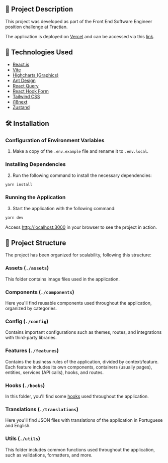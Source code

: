 ## 📝 Project Description

This project was developed as part of the Front End Software Engineer position challenge at Tractian.

The application is deployed on [Vercel](https://vercel.com/) and can be accessed via this [link](https://frontend-challenge-tractian-teal.vercel.app/).

## 🚀 Technologies Used

- [React.js](https://react.dev/)
- [Vite](https://vitejs.dev/)
- [Highcharts (Graphics)](https://www.highcharts.com/)
- [Ant Design](https://ant.design/docs/react/introduce/)
- [React Query](https://tanstack.com/query/latest/)
- [React Hook Form](https://www.react-hook-form.com/)
- [Tailwind CSS](https://tailwindcss.com/)
- [i18next](https://www.i18next.com/)
- [Zustand](https://zustand-demo.pmnd.rs/)

## 🛠️ Installation

### Configuration of Environment Variables

1. Make a copy of the `.env.example` file and rename it to `.env.local`.

### Installing Dependencies

2. Run the following command to install the necessary dependencies:

```bash
yarn install
```

### Running the Application

3. Start the application with the following command:

```bash
yarn dev
```

Access [http://localhost:3000](http://localhost:3000) in your browser to see the project in action.

## 🧱 Project Structure

The project has been organized for scalability, following this structure:

### **Assets** (`./assets`)

This folder contains image files used in the application.

### **Components** (`./components`)

Here you'll find reusable components used throughout the application, organized by categories.

### **Config** (`./config`)

Contains important configurations such as themes, routes, and integrations with third-party libraries.

### **Features** (`./features`)

Contains the business rules of the application, divided by context/feature. Each feature includes its own components, containers (usually pages), entities, services (API calls), hooks, and routes.

### **Hooks** (`./hooks`)

In this folder, you'll find some [hooks](https://react.dev/reference/react) used throughout the application.

### **Translations** (`./translations`)

Here you'll find JSON files with translations of the application in Portuguese and English.

### **Utils** (`./utils`)

This folder includes common functions used throughout the application, such as validations, formatters, and more.
